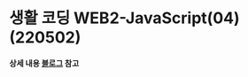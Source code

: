 # 생활 코딩 WEB2-JavaScript(04)(220502)

**상세 내용 [블로그](https://opentutorials.org/course/3085/18868) 참고**
